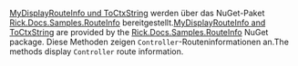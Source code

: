 <span data-ttu-id="64cf7-101">[MyDisplayRouteInfo und ToCtxString](https://github.com/Rick-Anderson/RouteInfo/blob/master/Microsoft.Docs.Samples.RouteInfo/ControllerContextExtensions.cs) werden über das NuGet-Paket [Rick.Docs.Samples.RouteInfo](https://www.nuget.org/packages/Rick.Docs.Samples.RouteInfo) bereitgestellt.</span><span class="sxs-lookup"><span data-stu-id="64cf7-101">[MyDisplayRouteInfo and ToCtxString](https://github.com/Rick-Anderson/RouteInfo/blob/master/Microsoft.Docs.Samples.RouteInfo/ControllerContextExtensions.cs) are provided by the [Rick.Docs.Samples.RouteInfo](https://www.nuget.org/packages/Rick.Docs.Samples.RouteInfo) NuGet package.</span></span> <span data-ttu-id="64cf7-102">Diese Methoden zeigen `Controller`-Routeninformationen an.</span><span class="sxs-lookup"><span data-stu-id="64cf7-102">The methods display `Controller` route information.</span></span>